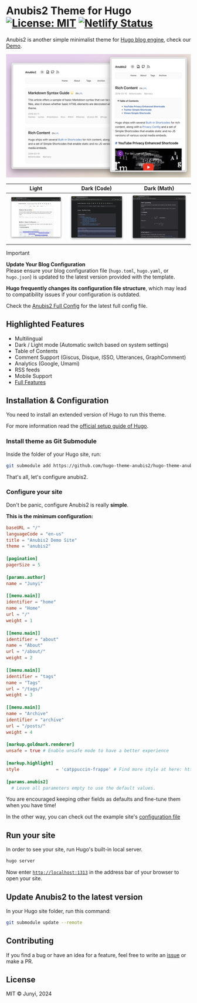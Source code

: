 # Anubis2 Theme for Hugo [![License: MIT](https://img.shields.io/badge/License-MIT-green.svg)](https://opensource.org/licenses/MIT) [![Netlify Status](https://api.netlify.com/api/v1/badges/750dfb45-73dc-4a96-8920-e701e0196959/deploy-status)](https://app.netlify.com/sites/hugo-theme-anubis2/deploys)

Anubis2 is another simple minimalist theme for [Hugo blog engine](https://gohugo.io/), check our [Demo](https://hugo-theme-anubis2.netlify.app/).

![image](./images/demo1.png)

|                                                        Light                                                         |                                                     Dark (Code)                                                      |                                                     Dark (Math)                                                      |
| :------------------------------------------------------------------------------------------------------------------: | :------------------------------------------------------------------------------------------------------------------: | :------------------------------------------------------------------------------------------------------------------: |
| <img width="1166" alt="demo1" src="./images/light.png"> | <img width="1112" alt="demo3" src="./images/dark.png"> | <img width="1166" alt="demo2" src="./images/math.png"> |


> [!IMPORTANT]  
> **Update Your Blog Configuration**  
> Please ensure your blog configuration file (`hugo.toml`, `hugo.yaml`, or `hugo.json`) is updated to the latest version provided with the template.
> 
> **Hugo frequently changes its configuration file structure**, which may lead to compatibility issues if your configuration is outdated.
>
> Check the [Anubis2 Full Config](./example-site/hugo.full.toml) for the latest full config file.  



## Highlighted Features

- Multilingual
- Dark / Light mode (Automatic switch based on system settings)
- Table of Contents
- Comment Support (Giscus, Disque, ISSO, Utterances, GraphComment)
- Analytics (Google, Umami)
- RSS feeds
- Mobile Support
- [Full Features](wiki/Full-Features)

## Installation & Configuration

You need to install an extended version of Hugo to run this theme.

For more information read the [official setup guide of Hugo](https://gohugo.io/installation/).

### Install theme as Git Submodule

Inside the folder of your Hugo site, run:

```bash
git submodule add https://github.com/hugo-theme-anubis2/hugo-theme-anubis2.git themes/anubis2
```

That's all, let's configure anubis2.

### Configure your site

Don't be panic, configure Anubis2 is really **simple**.

**This is the minimum configuration:**

```toml
baseURL = "/"
languageCode = "en-us"
title = "Anubis2 Demo Site"
theme = "anubis2"

[pagination]
pagerSize = 5

[params.author]
name = "Junyi"

[[menu.main]]
identifier = "home"
name = "Home"
url = "/"
weight = 1

[[menu.main]]
identifier = "about"
name = "About"
url = "/about/"
weight = 2

[[menu.main]]
identifier = "tags"
name = "Tags"
url = "/tags/"
weight = 3

[[menu.main]]
name = "Archive"
identifier = "archive"
url = "/posts/"
weight = 4

[markup.goldmark.renderer]
unsafe = true # Enable unsafe mode to have a better experience

[markup.highlight]
style              = 'catppuccin-frappe' # Find more style at here: https://swapoff.org/chroma/playground/

[params.anubis2]
  # Leave all parameters empty to use the default values.

```

You are encouraged keeping other fields as defaults and fine-tune them when you have time!

In the other way, you can check out the example site's [configuration file](example-site/hugo.full.toml)

## Run your site

In order to see your site, run Hugo's built-in local server.

```bash
hugo server
```

Now enter [`http://localhost:1313`](http://localhost:1313/) in the address bar of your browser to open your site.

## Update Anubis2 to the latest version

In your Hugo site folder, run this command:

```bash
git submodule update --remote
```

## Contributing

If you find a bug or have an idea for a feature, feel free to write an [issue](https://github.com/hugo-theme-anubis2/hugo-theme-anubis2/issues) or make a PR.

## License

MIT © Junyi, 2024
